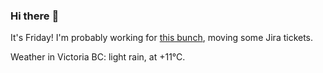 ### Hi there :wave:

It's Friday! I'm probably working for [this bunch](https://github.com/kohofinancial), moving some Jira tickets.

Weather in Victoria BC: light rain, at +11°C.
